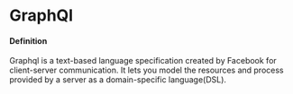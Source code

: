 <h1>GraphQl</h1>

<h4>Definition</h4>

Graphql is a text-based language specification created by Facebook for client-server communication.
It lets you model the resources and process provided by a server as a domain-specific language(DSL).


